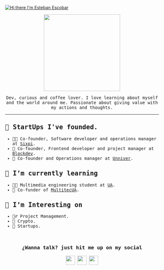 [![Hi there I'm Esteban Escobar ](https://pimp-my-readme.webapp.io/pimp-my-readme/sliding-text?emojis=1f44b_1f920&text=Hi%2520there%2520I%27m%2520Esteban%2520Escobar%2520)](https://pimp-my-readme.webapp.io)

<p align="center">
  <img width="250" src="https://media.giphy.com/media/L32oltdewTsZeke1R8/giphy.gif">
</p>

<p align="center"><samp>Dev, curious and coffee lover. I love learning about myself and the world around me. Passionate about giving value with my actions and thoughts.
</samp></p>
<hr>
<h2>
  <samp>
    🔭 StartUps I've founded.
  </samp>
</h2>
<samp>    
  <ul>
    <li>👨‍💻 Co-founder, Software developer and operations manager at <a href="https://github.com/6Pi-Devs">Sixpi</a>.</li>
    <li>🧱 Co-founder, Frontend developer and project manager at <a href="https://blockdev.es/">Blockdev</a>.</li>
    <li>🦄 Co-founder and Operations manager at <a href="https://github.com/6Pi-Devs">Unniver</a>.</li>
  </ul>
<!-- <p align="center">
  <img width="100" src="https://media.giphy.com/media/VIQDzPqIjJBg6UUFUl/giphy.gif">
</p> -->

<h2>
  <samp>
    🌱 I’m currently learning
  </samp>
</h2>
<samp>    
  <ul>
    <li>👨‍🎓 Multimedia engineering student at <a href="https://www.ua.es/">UA</a>.</li>
    <li>🤠 Co-funder of <a href="https://multitecua.com/">MultitecUA</a>.</li>
  </ul>  
</samp>
<!-- <p align="center">
  <img width="150" src="https://media.giphy.com/media/M9042O8aXyLNHjk78f/giphy.gif">
</p> -->

<h2>
  <samp>
    🤔 I’m Interesting on
  </samp>
</h2>
<samp>    
  <ul>
    <li>👷‍♂️ Project Management.</li>
    <li>💎 Crypto.</li>
    <li>🦓 Startups.</li>
  </ul>  
</samp>

<br>

<h3 align="center">
  <samp>
    ¿Wanna talk? just hit me up on my social
  </samp>
</h3>
<p align="center">
<a href= "https://www.twitch.tv/codingescobar"><img width="30" src="https://img.icons8.com/color/48/000000/twitch--v3.png"/></a>
<a href= "https://twitter.com/_estebanescobar"><img width="30" src="https://img.icons8.com/color/48/000000/twitter--v2.png"/></a>
<a href= "https://www.linkedin.com/in/jesteban-escobar/"><img width="30" src="https://img.icons8.com/color/48/000000/linkedin-2--v2.png"/></a>
</p>
<!--
**codingescobar/codingescobar** is a ✨ _special_ ✨ repository because its `README.md` (this file) appears on your GitHub profile.

Here are some ideas to get you started:

- 🔭 I’m currently working on ...
- 🌱 I’m currently learning ...
- 👯 I’m looking to collaborate on ...
- 🤔 I’m looking for help with ...
- 💬 Ask me about ...
- 📫 How to reach me: ...
- 😄 Pronouns: ...
- ⚡ Fun fact: ...
-->
